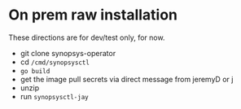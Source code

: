 # On prem raw installation

These directions are for dev/test only, for now.

- git clone synopsys-operator
- cd `/cmd/synopsysctl`
- `go build`
- get the image pull secrets via direct message from jeremyD or j
- unzip
- run `synopsysctl-jay`
